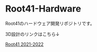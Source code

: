 # Root41-Hardware
Root41のハードウェア開発リポジトリです。

3D設計のリンクはこちら↓

[Root41 2021-2022](https://a360.co/3ceIJyj)